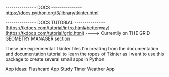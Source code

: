 --------------- DOCS ---------------
https://docs.python.org/3/library/tkinter.html

--------------- DOCS TUTORIAL ---------------
[https://tkdocs.com/tutorial/intro.html#betterway](https://tkdocs.com/tutorial/grid.html)
----> Currentlly on THE GRID GEOMETRY MANAGER section



These are experimental Tkinter files I'm creating from the documentation
and documentation tutorial to learn the ropes of Tkinter as I want to use
this package to create several small apps in Python.

App ideas:
Flashcard App
Study Timer
Weather App
